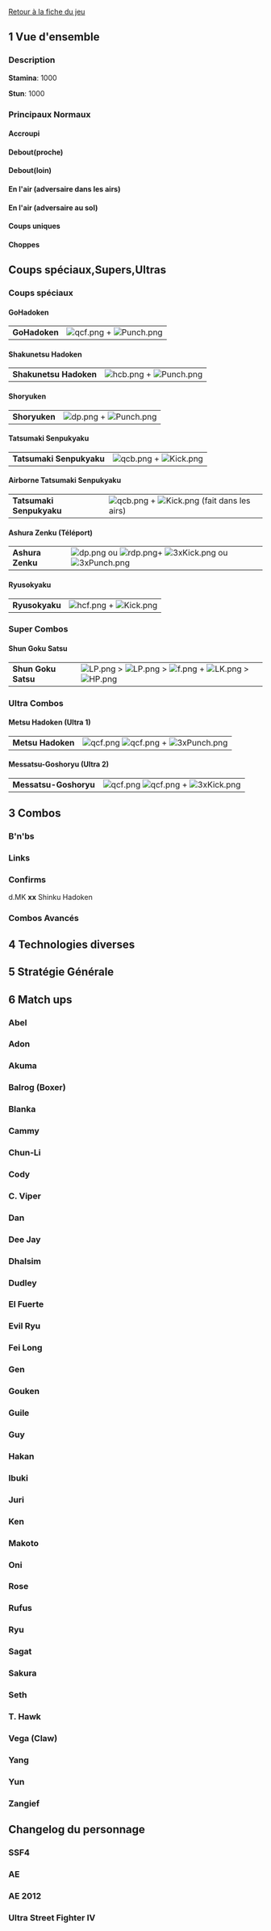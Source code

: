 [Retour à la fiche du
jeu](http://wiki.basgrospoing.fr/index.php/Super_Street_Fighter_IV)

## 1 Vue d'ensemble

### Description

**Stamina**: 1000

**Stun**: 1000

### Principaux Normaux

#### Accroupi

#### Debout(proche)

#### Debout(loin)

#### En l'air (adversaire dans les airs)

#### En l'air (adversaire au sol)

#### Coups uniques

#### Choppes

## Coups spéciaux,Supers,Ultras

### Coups spéciaux

#### GoHadoken

|               |                                                     |
|---------------|-----------------------------------------------------|
| **GoHadoken** | ![](qcf.png "qcf.png") + ![](Punch.png "Punch.png") |

#### Shakunetsu Hadoken

|                        |                                                     |
|------------------------|-----------------------------------------------------|
| **Shakunetsu Hadoken** | ![](hcb.png "hcb.png") + ![](Punch.png "Punch.png") |

#### Shoryuken

|               |                                                   |
|---------------|---------------------------------------------------|
| **Shoryuken** | ![](dp.png "dp.png") + ![](Punch.png "Punch.png") |

#### Tatsumaki Senpukyaku

|                          |                                                   |
|--------------------------|---------------------------------------------------|
| **Tatsumaki Senpukyaku** | ![](qcb.png "qcb.png") + ![](Kick.png "Kick.png") |

#### Airborne Tatsumaki Senpukyaku

|                          |                                                                        |
|--------------------------|------------------------------------------------------------------------|
| **Tatsumaki Senpukyaku** | ![](qcb.png "qcb.png") + ![](Kick.png "Kick.png") (fait dans les airs) |

#### Ashura Zenku (Téléport)

|                  |                                                                                                                |
|------------------|----------------------------------------------------------------------------------------------------------------|
| **Ashura Zenku** | ![](dp.png "dp.png") ou ![](rdp.png "rdp.png")+ ![](3xKick.png "3xKick.png") ou ![](3xPunch.png "3xPunch.png") |

#### Ryusokyaku

|                |                                                   |
|----------------|---------------------------------------------------|
| **Ryusokyaku** | ![](hcf.png "hcf.png") + ![](Kick.png "Kick.png") |

### Super Combos

#### Shun Goku Satsu

|                     |                                                                                                                   |
|---------------------|-------------------------------------------------------------------------------------------------------------------|
| **Shun Goku Satsu** | ![](LP.png "LP.png") \> ![](LP.png "LP.png") \> ![](f.png "f.png") + ![](LK.png "LK.png") \> ![](HP.png "HP.png") |

### Ultra Combos

#### Metsu Hadoken (Ultra 1)

|                   |                                                                                |
|-------------------|--------------------------------------------------------------------------------|
| **Metsu Hadoken** | ![](qcf.png "qcf.png") ![](qcf.png "qcf.png") + ![](3xPunch.png "3xPunch.png") |

#### Messatsu-Goshoryu (Ultra 2)

|                       |                                                                              |
|-----------------------|------------------------------------------------------------------------------|
| **Messatsu-Goshoryu** | ![](qcf.png "qcf.png") ![](qcf.png "qcf.png") + ![](3xKick.png "3xKick.png") |

## 3 Combos

### B'n'bs

### Links

### Confirms

d.MK **xx** Shinku Hadoken

### Combos Avancés

## 4 Technologies diverses

## 5 Stratégie Générale

## 6 Match ups

### Abel

### Adon

### Akuma

### Balrog (Boxer)

### Blanka

### Cammy

### Chun-Li

### Cody

### C. Viper

### Dan

### Dee Jay

### Dhalsim

### Dudley

### El Fuerte

### Evil Ryu

### Fei Long

### Gen

### Gouken

### Guile

### Guy

### Hakan

### Ibuki

### Juri

### Ken

### Makoto

### Oni

### Rose

### Rufus

### Ryu

### Sagat

### Sakura

### Seth

### T. Hawk

### Vega (Claw)

### Yang

### Yun

### Zangief

## Changelog du personnage

### SSF4

### AE

### AE 2012

### Ultra Street Fighter IV
